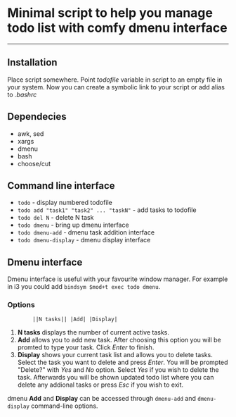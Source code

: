 # Minimal script to help you manage todo list with comfy dmenu interface

---

## Installation

Place script somewhere. Point _todofile_ variable in script to an empty file in your
system. Now you can create a symbolic link to your script or add alias to _.bashrc_

## Dependecies

- awk, sed
- xargs
- dmenu
- bash
- choose/cut

## Command line interface

- `todo` - display numbered todofile
- `todo add "task1" "task2" ... "taskN"` - add tasks to todofile
- `todo del N` - delete N task
- `todo dmenu` - bring up dmenu interface
- `todo dmenu-add` - dmenu task addition interface
- `todo dmenu-display` - dmenu display interface

## Dmenu interface

Dmenu interface is useful with your favourite window manager. For example in i3 you could add `bindsym $mod+t exec todo dmenu`.

### Options

```
        ||N tasks|| |Add| |Display|
```

1. **N tasks** displays the number of current active tasks.
2. **Add** allows you to add new task. After choosing this option you will be promted to type your task. Click _Enter_ to finish.
3. **Display** shows your current task list and allows you to delete tasks. Select the task you want to delete and press _Enter_. You will be prompted "Delete?" with _Yes_ and _No_ option. Select _Yes_ if you wish to delete the task. Afterwards you will be shown updated todo list where you can delete any addional tasks or press _Esc_ if you wish to exit.

dmenu **Add** and **Display** can be accessed through `dmenu-add` and `dmenu-display` command-line options.
